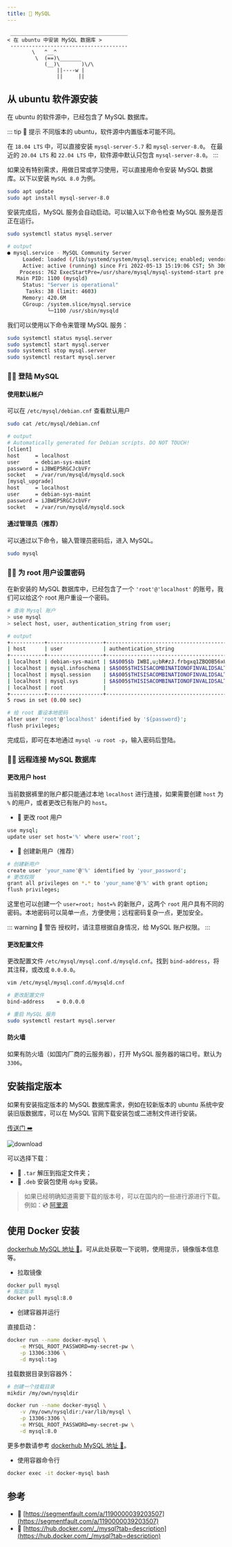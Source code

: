 ```yaml
---
title: 🐬 MySQL
---
```


```:no-line-numbers
 ______________________________________
< 在 ubuntu 中安装 MySQL 数据库 >
 --------------------------------------
        \   ^__^
         \  (==)\_______
            (__)\       )\/\
                ||----w |
                ||     ||
```


## 从 ubuntu 软件源安装

在 ubuntu 的软件源中，已经包含了 MySQL 数据库。

::: tip 🚧 提示
不同版本的 ubuntu，软件源中内置版本可能不同。

在 `18.04 LTS` 中，可以直接安装 `mysql-server-5.7` 和 `mysql-server-8.0`。
在最近的 `20.04 LTS` 和 `22.04 LTS` 中，软件源中默认只包含 `mysql-server-8.0`。
:::


如果没有特别需求，用做日常或学习使用，可以直接用命令安装 MySQL 数据库。以下以安装 `MySQL 8.0` 为例。

```sh
sudo apt update
sudo apt install mysql-server-8.0
```

安装完成后，MySQL 服务会自动启动。可以输入以下命令检查 MySQL 服务是否正在运行。

```sh
sudo systemctl status mysql.server

# output
● mysql.service - MySQL Community Server
     Loaded: loaded (/lib/systemd/system/mysql.service; enabled; vendor preset: enabled)
     Active: active (running) since Fri 2022-05-13 15:19:06 CST; 5h 30min ago
    Process: 762 ExecStartPre=/usr/share/mysql/mysql-systemd-start pre (code=exited, status=0/SUCCESS)
   Main PID: 1100 (mysqld)
     Status: "Server is operational"
      Tasks: 38 (limit: 4603)
     Memory: 420.6M
     CGroup: /system.slice/mysql.service
             └─1100 /usr/sbin/mysqld
```

我们可以使用以下命令来管理 MySQL 服务：

```sh
sudo systemctl status mysql.server
sudo systemctl start mysql.server
sudo systemctl stop mysql.server
sudo systemctl restart mysql.server
```

### 👨‍💻 登陆 MySQL

#### 使用默认帐户

可以在 `/etc/mysql/debian.cnf` 查看默认用户

```sh
sudo cat /etc/mysql/debian.cnf

# output
# Automatically generated for Debian scripts. DO NOT TOUCH!
[client]
host     = localhost
user     = debian-sys-maint
password = iJBWEP5RGCJcbVFr
socket   = /var/run/mysqld/mysqld.sock
[mysql_upgrade]
host     = localhost
user     = debian-sys-maint
password = iJBWEP5RGCJcbVFr
socket   = /var/run/mysqld/mysqld.sock
```

#### 通过管理员（推荐）

可以通过以下命令，输入管理员密码后，进入 MySQL。

```sh
sudo mysql
```

### 🧑‍🔧 为 root 用户设置密码

在新安装的 MySQL 数据库中，已经包含了一个 `'root'@'localhost'` 的账号，我们可以给这个 root 用户重设一个密码。

```sh
# 查询 Mysql 账户
> use mysql
> select host, user, authentication_string from user;

# output
+-----------+------------------+------------------------------------------------------------------------+
| host      | user             | authentication_string                                                  |
+-----------+------------------+------------------------------------------------------------------------+
| localhost | debian-sys-maint | $A$005$b IWBI,u;bR#zJ.frbgxq1ZBQOB56xU1Tk6PbZ.xiZMl50eIRl4xioTj0B |
| localhost | mysql.infoschema | $A$005$THISISACOMBINATIONOFINVALIDSALTANDPASSWORDTHATMUSTNEVERBRBEUSED |
| localhost | mysql.session    | $A$005$THISISACOMBINATIONOFINVALIDSALTANDPASSWORDTHATMUSTNEVERBRBEUSED |
| localhost | mysql.sys        | $A$005$THISISACOMBINATIONOFINVALIDSALTANDPASSWORDTHATMUSTNEVERBRBEUSED |
| localhost | root             |                                                                        |
+-----------+------------------+------------------------------------------------------------------------+
5 rows in set (0.00 sec)
```

```sh
# 给 root 重设本地密码
alter user 'root'@'localhost' identified by '${password}';
flush privileges;
```

完成后，即可在本地通过 `mysql -u root -p`，输入密码后登陆。

### 👩‍🚒 远程连接 MySQL 数据库

#### 更改用户 host

当前数据裤里的账户都只能通过本地 `localhost` 进行连接，如果需要创建 `host` 为 `%` 的用户，或者更改已有账户的 `host`。

- 🌰 更改 root 用户

```sh
use mysql;
update user set host='%' where user='root';
```

- 🌰 创建新用户（推荐）

```sh
# 创建新用户
create user 'your_name'@'%' identified by 'your_password';
# 更改权限
grant all privileges on *.* to 'your_name'@'%' with grant option;
flush privileges;
```

这里也可以创建一个 `user=root; host=%` 的新账户，这两个 `root` 用户具有不同的密码。本地密码可以简单一点，方便使用；远程密码复杂一点，更加安全。

::: warning 🚧 警告
授权时，请注意根据自身情况，给 MySQL 账户权限。
:::

#### 更改配置文件

更改配置文件 `/etc/mysql/mysql.conf.d/mysqld.cnf`。找到 `bind-address`，将其注释，或改成 `0.0.0.0`。

```sh
vim /etc/mysql/mysql.conf.d/mysqld.cnf

# 更改配置文件
bind-address    = 0.0.0.0

# 重启 MySQL 服务
sudo systemctl restart mysql.server
```

#### 防火墙

如果有防火墙（如国内厂商的云服务器），打开 MySQL 服务器的端口号。默认为 `3306`。

## 安装指定版本

如果有安装指定版本的 MySQL 数据库需求，例如在较新版本的 ubuntu 系统中安装旧版数据库，可以在 MySQL 官网下载安装包或二进制文件进行安装。

[传送门 ➡️](https://dev.mysql.com/downloads/mysql/)

![download](/images/docs/code/install/mysql/download.png)

可以选择下载：
- 🌰 `.tar` 解压到指定文件夹；
- 🌰 `.deb` 安装包使用 `dpkg` 安装。

> 如果已经明确知道需要下载的版本号，可以在国内的一些进行源进行下载。例如：💿 [阿里源](https://mirrors.aliyun.com/mysql)


## 使用 Docker 安装

[dockerhub MySQL 地址 🔗](https://hub.docker.com/_/mysql)。可从此处获取一下说明，使用提示，镜像版本信息等。

- 拉取镜像

```sh
docker pull mysql
# 指定版本
docker pull mysql:8.0
```

- 创建容器并运行

直接启动：

```sh
docker run --name docker-mysql \
    -e MYSQL_ROOT_PASSWORD=my-secret-pw \
    -p 13306:3306 \
    -d mysql:tag
```

挂载数据目录到容器外：

```sh
# 创建一个挂载目录
mikdir /my/own/nysqldir

docker run --name docker-mysql \
    -v /my/own/nysqldir:/var/lib/mysql \
    -p 13306:3306 \
    -e MYSQL_ROOT_PASSWORD=my-secret-pw \
    -d mysql:8.0
```

更多参数请参考 [dockerhub MySQL 地址 🔗](https://hub.docker.com/_/mysql)。

- 使用容器命令行

```sh
docker exec -it docker-mysql bash
```

## 参考

- 🔗 [https://segmentfault.com/a/1190000039203507](https://segmentfault.com/a/1190000039203507)
- 🔗 [https://hub.docker.com/_/mysql?tab=description](https://hub.docker.com/_/mysql?tab=description)
